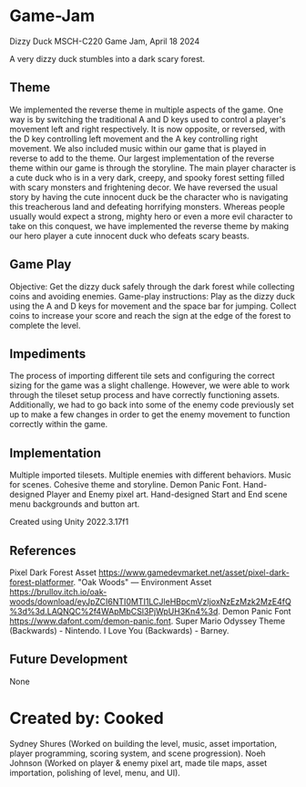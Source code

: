 # Game-Jam
Dizzy Duck
MSCH-C220 Game Jam, April 18 2024

A very dizzy duck stumbles into a dark scary forest. 

## Theme
We implemented the reverse theme in multiple aspects of the game. One way is by switching the traditional A and D keys used to control a player's movement left and right respectively. It is now opposite, or reversed, with the D key controlling left movement and the A key controlling right movement. We also included music within our game that is played in reverse to add to the theme. Our largest implementation of the reverse theme within our game is through the storyline. The main player character is a cute duck who is in a very dark, creepy, and spooky forest setting filled with scary monsters and frightening decor. We have reversed the usual story by having the cute innocent duck be the character who is navigating this treacherous land and defeating horrifying monsters. Whereas people usually would expect a strong, mighty hero or even a more evil character to take on this conquest, we have implemented the reverse theme by making our hero player a cute innocent duck who defeats scary beasts.

## Game Play
Objective: Get the dizzy duck safely through the dark forest while collecting coins and avoiding enemies.
Game-play instructions: Play as the dizzy duck using the A and D keys for movement and the space bar for jumping. Collect coins to increase your score and reach the sign at the edge of the forest to complete the level.

## Impediments
The process of importing different tile sets and configuring the correct sizing for the game was a slight challenge. However, we were able to work through the tileset setup process and have correctly functioning assets. Additionally, we had to go back into some of the enemy code previously set up to make a few changes in order to get the enemy movement to function correctly within the game.

## Implementation
Multiple imported tilesets. 
Multiple enemies with different behaviors.
Music for scenes.
Cohesive theme and storyline.
Demon Panic Font.
Hand-designed Player and Enemy pixel art.
Hand-designed Start and End scene menu backgrounds and button art.

Created using Unity 2022.3.17f1

## References
Pixel Dark Forest Asset https://www.gamedevmarket.net/asset/pixel-dark-forest-platformer.
"Oak Woods" — Environment Asset https://brullov.itch.io/oak-woods/download/eyJpZCI6NTI0MTI1LCJleHBpcmVzIjoxNzEzMzk2MzE4fQ%3d%3d.LAQNQC%2f4WApMbCSl3PjWpUH3Kn4%3d.
Demon Panic Font https://www.dafont.com/demon-panic.font.
Super Mario Odyssey Theme (Backwards) - Nintendo.
I Love You (Backwards) - Barney.

## Future Development
None

# Created by: Cooked
Sydney Shures (Worked on building the level, music, asset importation, player programming, scoring system, and scene progression).
Noeh Johnson (Worked on player & enemy pixel art, made tile maps, asset importation, polishing of level, menu, and UI). 



